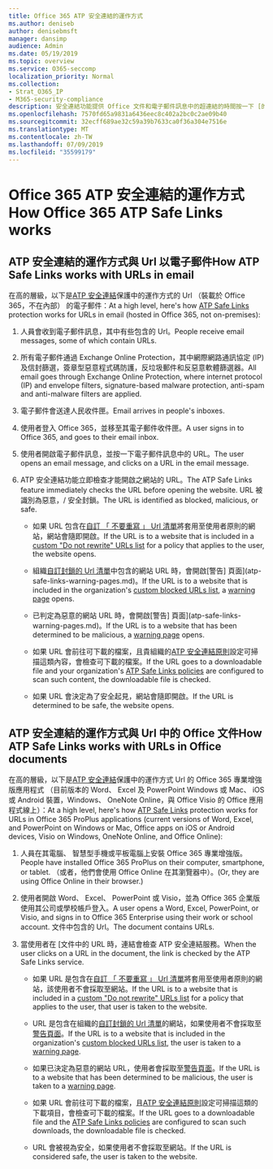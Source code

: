```yaml
---
title: Office 365 ATP 安全連結的運作方式
ms.author: deniseb
author: denisebmsft
manager: dansimp
audience: Admin
ms.date: 05/19/2019
ms.topic: overview
ms.service: O365-seccomp
localization_priority: Normal
ms.collection:
- Strat_O365_IP
- M365-security-compliance
description: 安全連結功能提供 Office 文件和電子郵件訊息中的超連結的時間按一下 [的驗證。 閱讀本篇文章以了解 ATP 安全連結的運作方式。
ms.openlocfilehash: 7570fd65a9831a6436eec8c402a2bc0c2ae09b40
ms.sourcegitcommit: 32ecff689ae32c59a39b7633ca0f36a304e7516e
ms.translationtype: MT
ms.contentlocale: zh-TW
ms.lasthandoff: 07/09/2019
ms.locfileid: "35599179"
---
```

# <a name="how-office-365-atp-safe-links-works"></a><span data-ttu-id="010c2-104">Office 365 ATP 安全連結的運作方式</span><span class="sxs-lookup"><span data-stu-id="010c2-104">How Office 365 ATP Safe Links works</span></span>
         
## <a name="how-atp-safe-links-works-with-urls-in-email"></a><span data-ttu-id="010c2-105">ATP 安全連結的運作方式與 Url 以電子郵件</span><span class="sxs-lookup"><span data-stu-id="010c2-105">How ATP Safe Links works with URLs in email</span></span>

<span data-ttu-id="010c2-106">在高的層級，以下是[ATP 安全連結](atp-safe-links.md)保護中的運作方式的 Url （裝載於 Office 365，不在內部） 的電子郵件：</span><span class="sxs-lookup"><span data-stu-id="010c2-106">At a high level, here's how [ATP Safe Links](atp-safe-links.md) protection works for URLs in email (hosted in Office 365, not on-premises):</span></span>
  
1. <span data-ttu-id="010c2-107">人員會收到電子郵件訊息，其中有些包含的 Url。</span><span class="sxs-lookup"><span data-stu-id="010c2-107">People receive email messages, some of which contain URLs.</span></span>
    
2. <span data-ttu-id="010c2-108">所有電子郵件通過 Exchange Online Protection，其中網際網路通訊協定 (IP) 及信封篩選，簽章型惡意程式碼防護，反垃圾郵件和反惡意軟體篩選器。</span><span class="sxs-lookup"><span data-stu-id="010c2-108">All email goes through Exchange Online Protection, where internet protocol (IP) and envelope filters, signature-based malware protection, anti-spam and anti-malware filters are applied.</span></span> 
    
3. <span data-ttu-id="010c2-109">電子郵件會送達人民收件匣。</span><span class="sxs-lookup"><span data-stu-id="010c2-109">Email arrives in people's inboxes.</span></span>
    
4. <span data-ttu-id="010c2-110">使用者登入 Office 365，並移至其電子郵件收件匣。</span><span class="sxs-lookup"><span data-stu-id="010c2-110">A user signs in to Office 365, and goes to their email inbox.</span></span>
    
5. <span data-ttu-id="010c2-111">使用者開啟電子郵件訊息，並按一下電子郵件訊息中的 URL。</span><span class="sxs-lookup"><span data-stu-id="010c2-111">The user opens an email message, and clicks on a URL in the email message.</span></span>
    
6. <span data-ttu-id="010c2-112">ATP 安全連結功能立即檢查才能開啟之網站的 URL。</span><span class="sxs-lookup"><span data-stu-id="010c2-112">The ATP Safe Links feature immediately checks the URL before opening the website.</span></span> <span data-ttu-id="010c2-113">URL 被識別為惡意，/ 安全封鎖。</span><span class="sxs-lookup"><span data-stu-id="010c2-113">The URL is identified as blocked, malicious, or safe.</span></span>
    
    - <span data-ttu-id="010c2-114">如果 URL 包含在[自訂 「 不要重寫 」 Url 清單](set-up-a-custom-do-not-rewrite-urls-list-with-atp.md)將套用至使用者原則的網站，網站會隨即開啟。</span><span class="sxs-lookup"><span data-stu-id="010c2-114">If the URL is to a website that is included in a [custom "Do not rewrite" URLs list](set-up-a-custom-do-not-rewrite-urls-list-with-atp.md) for a policy that applies to the user, the website opens.</span></span> 
    
    - <span data-ttu-id="010c2-115">組織[自訂封鎖的 Url 清單](set-up-a-custom-blocked-urls-list-wtih-atp.md)中包含的網站 URL 時，會開啟[警告] 頁面](atp-safe-links-warning-pages.md)。</span><span class="sxs-lookup"><span data-stu-id="010c2-115">If the URL is to a website that is included in the organization's [custom blocked URLs list](set-up-a-custom-blocked-urls-list-wtih-atp.md), a [warning page](atp-safe-links-warning-pages.md) opens.</span></span> 
    
    - <span data-ttu-id="010c2-116">已判定為惡意的網站 URL 時，會開啟[警告] 頁面](atp-safe-links-warning-pages.md)。</span><span class="sxs-lookup"><span data-stu-id="010c2-116">If the URL is to a website that has been determined to be malicious, a [warning page](atp-safe-links-warning-pages.md) opens.</span></span> 
    
    - <span data-ttu-id="010c2-117">如果 URL 會前往可下載的檔案，且貴組織的[ATP 安全連結原則](set-up-atp-safe-links-policies.md)設定可掃描這類內容，會檢查可下載的檔案。</span><span class="sxs-lookup"><span data-stu-id="010c2-117">If the URL goes to a downloadable file and your organization's [ATP Safe Links policies](set-up-atp-safe-links-policies.md) are configured to scan such content, the downloadable file is checked.</span></span> 
    
    - <span data-ttu-id="010c2-118">如果 URL 會決定為了安全起見，網站會隨即開啟。</span><span class="sxs-lookup"><span data-stu-id="010c2-118">If the URL is determined to be safe, the website opens.</span></span>
    
## <a name="how-atp-safe-links-works-with-urls-in-office-documents"></a><span data-ttu-id="010c2-119">ATP 安全連結的運作方式與 Url 中的 Office 文件</span><span class="sxs-lookup"><span data-stu-id="010c2-119">How ATP Safe Links works with URLs in Office documents</span></span>

<span data-ttu-id="010c2-120">在高的層級，以下是[ATP 安全連結](atp-safe-links.md)保護中的運作方式 Url 的 Office 365 專業增強版應用程式 （目前版本的 Word、 Excel 及 PowerPoint Windows 或 Mac、 iOS 或 Android 裝置，Windows、 OneNote Online，與 Office Visio 的 Office 應用程式線上）：</span><span class="sxs-lookup"><span data-stu-id="010c2-120">At a high level, here's how [ATP Safe Links](atp-safe-links.md) protection works for URLs in Office 365 ProPlus applications (current versions of Word, Excel, and PowerPoint on Windows or Mac, Office apps on iOS or Android devices, Visio on Windows, OneNote Online, and Office Online):</span></span>
  
1. <span data-ttu-id="010c2-121">人員在其電腦、 智慧型手機或平板電腦上安裝 Office 365 專業增強版。</span><span class="sxs-lookup"><span data-stu-id="010c2-121">People have installed Office 365 ProPlus on their computer, smartphone, or tablet.</span></span> <span data-ttu-id="010c2-122">（或者，他們會使用 Office Online 在其瀏覽器中）。</span><span class="sxs-lookup"><span data-stu-id="010c2-122">(Or, they are using Office Online in their browser.)</span></span>
    
2. <span data-ttu-id="010c2-123">使用者開啟 Word、 Excel、 PowerPoint 或 Visio，並為 Office 365 企業版使用其公司或學校帳戶登入。</span><span class="sxs-lookup"><span data-stu-id="010c2-123">A user opens a Word, Excel, PowerPoint, or Visio, and signs in to Office 365 Enterprise using their work or school account.</span></span> <span data-ttu-id="010c2-124">文件中包含的 Url。</span><span class="sxs-lookup"><span data-stu-id="010c2-124">The document contains URLs.</span></span>
    
3. <span data-ttu-id="010c2-125">當使用者在 [文件中的 URL 時，連結會檢查 ATP 安全連結服務。</span><span class="sxs-lookup"><span data-stu-id="010c2-125">When the user clicks on a URL in the document, the link is checked by the ATP Safe Links service.</span></span>
    
      - <span data-ttu-id="010c2-126">如果 URL 是包含在[自訂 「 不要重寫 」 Url 清單](set-up-a-custom-do-not-rewrite-urls-list-with-atp.md)將套用至使用者原則的網站，該使用者不會採取至網站。</span><span class="sxs-lookup"><span data-stu-id="010c2-126">If the URL is to a website that is included in a [custom "Do not rewrite" URLs list](set-up-a-custom-do-not-rewrite-urls-list-with-atp.md) for a policy that applies to the user, that user is taken to the website.</span></span> 
    
      - <span data-ttu-id="010c2-127">URL 是包含在組織的[自訂封鎖的 Url 清單](set-up-a-custom-blocked-urls-list-wtih-atp.md)的網站，如果使用者不會採取至[警告頁面](atp-safe-links-warning-pages.md)。</span><span class="sxs-lookup"><span data-stu-id="010c2-127">If the URL is to a website that is included in the organization's [custom blocked URLs list](set-up-a-custom-blocked-urls-list-wtih-atp.md), the user is taken to a [warning page](atp-safe-links-warning-pages.md).</span></span>
    
      - <span data-ttu-id="010c2-128">如果已決定為惡意的網站 URL，使用者會採取至[警告頁面](atp-safe-links-warning-pages.md)。</span><span class="sxs-lookup"><span data-stu-id="010c2-128">If the URL is to a website that has been determined to be malicious, the user is taken to a [warning page](atp-safe-links-warning-pages.md).</span></span>
    
      - <span data-ttu-id="010c2-129">如果 URL 會前往可下載的檔案，且[ATP 安全連結原則](set-up-atp-safe-links-policies.md)設定可掃描這類的下載項目，會檢查可下載的檔案。</span><span class="sxs-lookup"><span data-stu-id="010c2-129">If the URL goes to a downloadable file and the [ATP Safe Links policies](set-up-atp-safe-links-policies.md) are configured to scan such downloads, the downloadable file is checked.</span></span> 
    
      - <span data-ttu-id="010c2-130">URL 會被視為安全，如果使用者不會採取至網站。</span><span class="sxs-lookup"><span data-stu-id="010c2-130">If the URL is considered safe, the user is taken to the website.</span></span>

